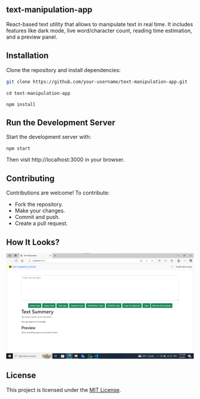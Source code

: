 ## text-manipulation-app
React-based text utility that allows to manipulate text in real time. It includes features like dark mode, live word/character count, reading time estimation, and a preview panel.

## Installation
Clone the repository and install dependencies:
```bash
git clone https://github.com/your-username/text-manipulation-app.git
```

```
cd text-manipulation-app
```

```
npm install
```

## Run the Development Server
Start the development server with:
```
npm start
```
Then visit http://localhost:3000 in your browser.

## Contributing
Contributions are welcome! To contribute:
- Fork the repository.
- Make your changes.
- Commit and push.
- Create a pull request.


## How It Looks?
![text-manipulation-app-demo](demo.png)

## License
This project is licensed under the [MIT License](LICENSE).
